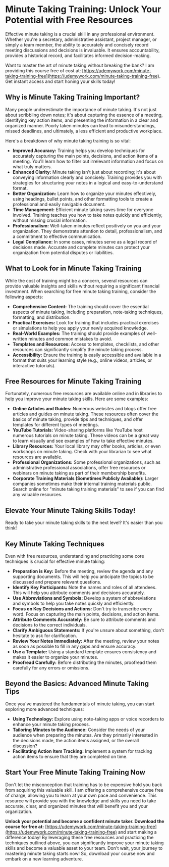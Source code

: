# Minute Taking Training: Unlock Your Potential with Free Resources

Effective minute taking is a crucial skill in any professional environment. Whether you're a secretary, administrative assistant, project manager, or simply a team member, the ability to accurately and concisely record meeting discussions and decisions is invaluable. It ensures accountability, provides a historical record, and facilitates informed decision-making.

Want to master the art of minute taking without breaking the bank? I am providing this course free of cost at: [https://udemywork.com/minute-taking-training-free](https://udemywork.com/minute-taking-training-free). Get instant access and start honing your skills today!

## Why is Minute Taking Training Important?

Many people underestimate the importance of minute taking. It's not just about scribbling down notes; it's about capturing the essence of a meeting, identifying key action items, and presenting the information in a clear and organized manner. Poorly taken minutes can lead to misunderstandings, missed deadlines, and ultimately, a less efficient and productive workplace.

Here's a breakdown of why minute taking training is so vital:

*   **Improved Accuracy:** Training helps you develop techniques for accurately capturing the main points, decisions, and action items of a meeting. You'll learn how to filter out irrelevant information and focus on what truly matters.
*   **Enhanced Clarity:** Minute taking isn't just about recording; it's about conveying information clearly and concisely. Training provides you with strategies for structuring your notes in a logical and easy-to-understand format.
*   **Better Organization:** Learn how to organize your minutes effectively, using headings, bullet points, and other formatting tools to create a professional and easily navigable document.
*   **Time Management:** Efficient minute taking saves time for everyone involved. Training teaches you how to take notes quickly and efficiently, without missing crucial information.
*   **Professionalism:** Well-taken minutes reflect positively on you and your organization. They demonstrate attention to detail, professionalism, and a commitment to effective communication.
*   **Legal Compliance:** In some cases, minutes serve as a legal record of decisions made. Accurate and complete minutes can protect your organization from potential disputes or liabilities.

## What to Look for in Minute Taking Training

While the cost of training might be a concern, several resources can provide valuable insights and skills without requiring a significant financial investment. When searching for free minute taking training, consider the following aspects:

*   **Comprehensive Content:** The training should cover the essential aspects of minute taking, including preparation, note-taking techniques, formatting, and distribution.
*   **Practical Exercises:** Look for training that includes practical exercises or simulations to help you apply your newly acquired knowledge.
*   **Real-World Examples:** The training should provide examples of well-written minutes and common mistakes to avoid.
*   **Templates and Resources:** Access to templates, checklists, and other resources can significantly simplify the minute taking process.
*   **Accessibility:** Ensure the training is easily accessible and available in a format that suits your learning style (e.g., online videos, articles, or interactive tutorials).

## Free Resources for Minute Taking Training

Fortunately, numerous free resources are available online and in libraries to help you improve your minute taking skills. Here are some examples:

*   **Online Articles and Guides:** Numerous websites and blogs offer free articles and guides on minute taking. These resources often cover the basics of minute taking, provide tips and techniques, and offer templates for different types of meetings.
*   **YouTube Tutorials:** Video-sharing platforms like YouTube host numerous tutorials on minute taking. These videos can be a great way to learn visually and see examples of how to take effective minutes.
*   **Library Resources:** Your local library may offer books, articles, or even workshops on minute taking. Check with your librarian to see what resources are available.
*   **Professional Organizations:** Some professional organizations, such as administrative professional associations, offer free resources or webinars on minute taking as part of their membership benefits.
*   **Corporate Training Materials (Sometimes Publicly Available):** Larger companies sometimes make their internal training materials public. Search online for "minute taking training materials" to see if you can find any valuable resources.

## Elevate Your Minute Taking Skills Today!

Ready to take your minute taking skills to the next level? It's easier than you think!

## Key Minute Taking Techniques

Even with free resources, understanding and practicing some core techniques is crucial for effective minute taking:

*   **Preparation is Key:** Before the meeting, review the agenda and any supporting documents. This will help you anticipate the topics to be discussed and prepare relevant questions.
*   **Identify Key Participants:** Note the names and roles of all attendees. This will help you attribute comments and decisions accurately.
*   **Use Abbreviations and Symbols:** Develop a system of abbreviations and symbols to help you take notes quickly and efficiently.
*   **Focus on Key Decisions and Actions:** Don't try to transcribe every word. Focus on capturing the main points, decisions, and action items.
*   **Attribute Comments Accurately:** Be sure to attribute comments and decisions to the correct individuals.
*   **Clarify Ambiguous Statements:** If you're unsure about something, don't hesitate to ask for clarification.
*   **Review Your Notes Immediately:** After the meeting, review your notes as soon as possible to fill in any gaps and ensure accuracy.
*   **Use a Template:** Using a standard template ensures consistency and makes it easier to organize your minutes.
*   **Proofread Carefully:** Before distributing the minutes, proofread them carefully for any errors or omissions.

## Beyond the Basics: Advanced Minute Taking Tips

Once you've mastered the fundamentals of minute taking, you can start exploring more advanced techniques:

*   **Using Technology:** Explore using note-taking apps or voice recorders to enhance your minute taking process.
*   **Tailoring Minutes to the Audience:** Consider the needs of your audience when preparing the minutes. Are they primarily interested in the decisions made, the action items assigned, or the overall discussion?
*   **Facilitating Action Item Tracking:** Implement a system for tracking action items to ensure that they are completed on time.

## Start Your Free Minute Taking Training Now

Don't let the misconception that training has to be expensive hold you back from acquiring this valuable skill. I am offering a comprehensive course free of charge, allowing you to learn at your own pace and convenience. This resource will provide you with the knowledge and skills you need to take accurate, clear, and organized minutes that will benefit you and your organization.

**Unlock your potential and become a confident minute taker. Download the course for free at:** [https://udemywork.com/minute-taking-training-free](https://udemywork.com/minute-taking-training-free) and start making a difference today! By leveraging these free resources and practicing the techniques outlined above, you can significantly improve your minute taking skills and become a valuable asset to your team. Don't wait, your journey to mastering minute taking starts now! So, download your course now and embark on a new learning adventure.
